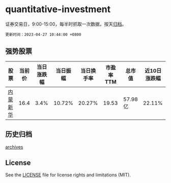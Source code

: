 # quantitative-investment

证券交易日，9:00-15:00，每半时抓取一次数据，按天[归档](archives)。

`更新时间：2023-04-27 10:44:00 +0800`

## 强势股票

|股票|当前价|当日涨跌幅|当日振幅|当日换手率|市盈率TTM|总市值|近10日涨跌幅|
|----|----|----|----|----|----|----|----|
|[内蒙新华](https://xueqiu.com/S/SH603230)|16.4|3.4%|10.72%|20.27%|19.53|57.98亿|22.11%|

## 历史归档

[archives](archives)

## License

See the [LICENSE](LICENSE) file for license rights and limitations (MIT).